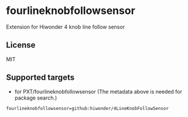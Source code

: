 # fourlineknobfollowsensor

Extension for Hiwonder 4 knob line follow sensor

## License

MIT

## Supported targets

* for PXT/fourlineknobfollowsensor
(The metadata above is needed for package search.)

```package
fourlineknobfollowsensor=github:hiwonder/4LineKnobFollowSensor
```

